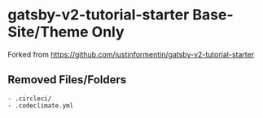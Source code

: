 # gatsby-v2-tutorial-starter Base-Site/Theme Only

Forked from https://github.com/justinformentin/gatsby-v2-tutorial-starter

## Removed Files/Folders
```
- .circleci/
- .codeclimate.yml
```
